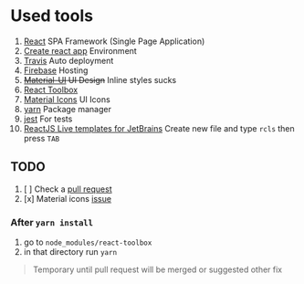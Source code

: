 # Used tools
1. [React](https://facebook.github.io/react) SPA Framework (Single Page Application)
1. [Create react app](https://github.com/facebookincubator/create-react-app) Environment
1. [Travis](https://travis-ci.org) Auto deployment
1. [Firebase](https://firebase.google.com) Hosting
1. ~~[Material-UI](http://www.material-ui.com) UI Design~~ Inline styles sucks
1. [React Toolbox](http://react-toolbox.com)
1. [Material Icons](https://github.com/google/material-design-icons/tree/master/iconfont) UI Icons
1. [yarn](https://yarnpkg.com) Package manager
1. [jest](https://facebook.github.io/jest/) For tests
1. [ReactJS Live templates for JetBrains](https://github.com/geochatz/phpstorm-reactjs) Create new file and type `rcls` then press `TAB`

## TODO
1. [ ] Check a [pull request](https://github.com/react-toolbox/react-toolbox/pull/1321)
1. [x] Material icons [issue](https://github.com/react-toolbox/react-toolbox/issues/1320)

### After `yarn install`
1. go to `node_modules/react-toolbox`
1. in that directory run `yarn`
> Temporary until pull request will be merged or suggested other fix
